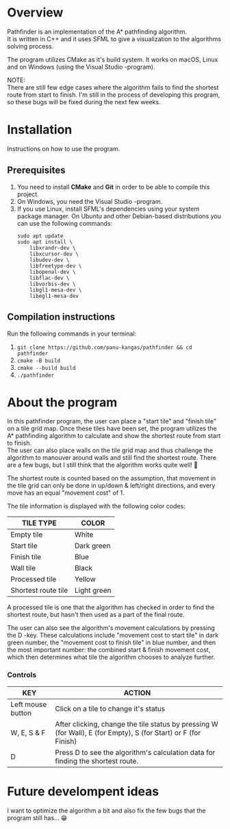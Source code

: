 # Overview  

Pathfinder is an implementation of the A* pathfinding algorithm.  
It is written in C++ and it uses SFML to give a visualization to the algorithms solving process. 

The program utilizes CMake as it's build system. It works on macOS, Linux and on Windows (using the Visual Studio -program).  
 
NOTE:  
There are still few edge cases where the algorithm fails to find the shortest route from start to finish. I'm still in the process of developing this program, so these bugs will be fixed during the next few weeks.

# Installation

Instructions on how to use the program.

## Prerequisites

1. You need to install **CMake** and **Git** in order to be able to compile this project.  
2. On Windows, you need the Visual Studio -program.  
3. If you use Linux, install SFML's dependencies using your system package manager. On Ubuntu and other Debian-based distributions you can use the following commands:
    ```
    sudo apt update
    sudo apt install \
        libxrandr-dev \
        libxcursor-dev \
        libudev-dev \
        libfreetype-dev \
        libopenal-dev \
        libflac-dev \
        libvorbis-dev \
        libgl1-mesa-dev \
        libegl1-mesa-dev
    ```

## Compilation instructions

Run the following commands in your terminal:

1. ```git clone https://github.com/panu-kangas/pathfinder && cd pathfinder```  
2. ```cmake -B build```  
3. ```cmake --build build```
4. ```./pathfinder```

# About the program

In this pathfinder program, the user can place a "start tile" and "finish tile" on a tile grid map. Once these tiles have been set, the program utilizes the A* pathfinding algorithm to calculate and show the shortest route from start to finish.  
The user can also place walls on the tile grid map and thus challenge the algorithm to manouver around walls and still find the shortest route. 
There are a few bugs, but I still think that the algorithm works quite well! 🙂
 
The shortest route is counted based on the assumption, that movement in the tile grid can only be done in up/down & left/right directions, and every move has an equal "movement cost" of 1. 

The tile information is displayed with the following color codes: 

| TILE TYPE | COLOR |
| ------------- | ------------- |
| Empty tile | White |
| Start tile | Dark green |
| Finish tile | Blue |
| Wall tile | Black |
| Processed tile | Yellow |
| Shortest route tile | Light green | 

A processed tile is one that the algorithm has checked in order to find the shortest route, but hasn't then used as a part of the final route.


The user can also see the algorithm's movement calculations by pressing the D -key. These calculations include "movement cost to start tile" in dark green number, the "movement cost to finish tile" in blue number, and then the most important number: the combined start & finish movement cost, which then determines what tile the algorithm chooses to analyze further.

 
### Controls

| KEY | ACTION |
| ------------- | ------------- |
| Left mouse button | Click on a tile to change it's status |
| W, E, S & F | After clicking, change the tile status by pressing W (for Wall), E (for Empty), S (for Start) or F (for Finish) |
| D | Press D to see the algorithm's calculation data for finding the shortest route. |


# Future develompent ideas

I want to optimize the algorithm a bit and also fix the few bugs that the program still has... 😁


